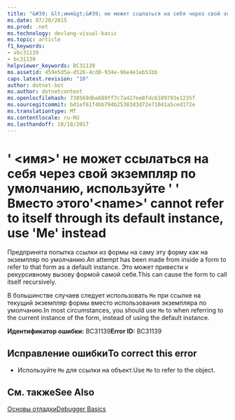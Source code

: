 ```yaml
---
title: "&#39; &lt;имя&gt;&#39; не может ссылаться на себя через свой экземпляр по умолчанию, используйте &#39; &#39; Вместо этого"
ms.date: 07/20/2015
ms.prod: .net
ms.technology: devlang-visual-basic
ms.topic: article
f1_keywords:
- vbc31139
- bc31139
helpviewer_keywords: BC31139
ms.assetid: 459e5d5a-d526-4cd0-934e-96e4e1eb51bb
caps.latest.revision: "10"
author: dotnet-bot
ms.author: dotnetcontent
ms.openlocfilehash: 738569dbe689ff7c7a427ee8fdc6109793e1235f
ms.sourcegitcommit: bd1ef61f4bb794b25383d3d72e71041a5ced172e
ms.translationtype: MT
ms.contentlocale: ru-RU
ms.lasthandoff: 10/18/2017
---
```

# <a name="39ltnamegt39-cannot-refer-to-itself-through-its-default-instance-use-39me39-instead"></a><span data-ttu-id="b2bd5-102">&#39; &lt;имя&gt;&#39; не может ссылаться на себя через свой экземпляр по умолчанию, используйте &#39; &#39; Вместо этого</span><span class="sxs-lookup"><span data-stu-id="b2bd5-102">&#39;&lt;name&gt;&#39; cannot refer to itself through its default instance, use &#39;Me&#39; instead</span></span>
<span data-ttu-id="b2bd5-103">Предпринята попытка ссылки из формы на саму эту форму как на экземпляр по умолчанию.</span><span class="sxs-lookup"><span data-stu-id="b2bd5-103">An attempt has been made from inside a form to refer to that form as a default instance.</span></span> <span data-ttu-id="b2bd5-104">Это может привести к рекурсивному вызову формой самой себя.</span><span class="sxs-lookup"><span data-stu-id="b2bd5-104">This can cause the form to call itself recursively.</span></span>  
  
 <span data-ttu-id="b2bd5-105">В большинстве случаев следует использовать `Me` при ссылке на текущий экземпляр формы вместо использования экземпляра по умолчанию.</span><span class="sxs-lookup"><span data-stu-id="b2bd5-105">In most circumstances, you should use `Me` to when referring to the current instance of the form, instead of using the default instance.</span></span>  
  
 <span data-ttu-id="b2bd5-106">**Идентификатор ошибки:** BC31139</span><span class="sxs-lookup"><span data-stu-id="b2bd5-106">**Error ID:** BC31139</span></span>  
  
## <a name="to-correct-this-error"></a><span data-ttu-id="b2bd5-107">Исправление ошибки</span><span class="sxs-lookup"><span data-stu-id="b2bd5-107">To correct this error</span></span>  
  
-   <span data-ttu-id="b2bd5-108">Используйте `Me` для ссылки на объект.</span><span class="sxs-lookup"><span data-stu-id="b2bd5-108">Use `Me` to refer to the object.</span></span>  
  
## <a name="see-also"></a><span data-ttu-id="b2bd5-109">См. также</span><span class="sxs-lookup"><span data-stu-id="b2bd5-109">See Also</span></span>  
 [<span data-ttu-id="b2bd5-110">Основы отладки</span><span class="sxs-lookup"><span data-stu-id="b2bd5-110">Debugger Basics</span></span>](/visualstudio/debugger/debugger-basics)
